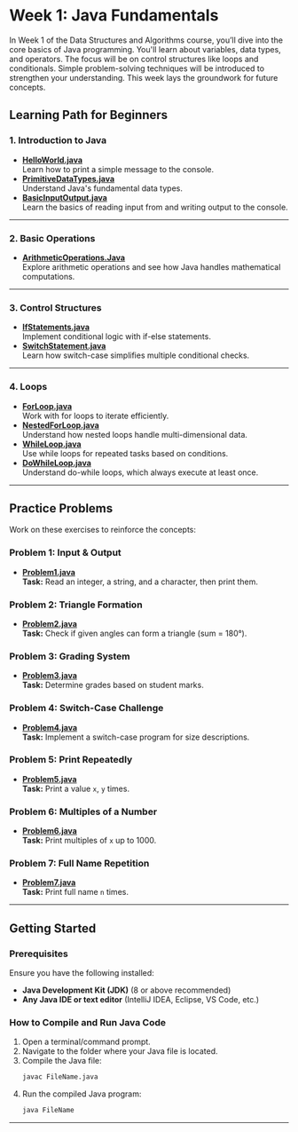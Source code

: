 # Week 1: Java Fundamentals

In Week 1 of the Data Structures and Algorithms course, you’ll dive into the core basics of Java programming. You'll learn about variables, data types, and operators. The focus will be on control structures like loops and conditionals. Simple problem-solving techniques will be introduced to strengthen your understanding. This week lays the groundwork for future concepts.


## Learning Path for Beginners

### 1. Introduction to Java

- **[HelloWorld.java](https://github.com/S-SathiyaNarayanan/Data-Structures-and-Algorithms/blob/main/Week%201/HelloWorld.java)**  
  Learn how to print a simple message to the console.
- **[PrimitiveDataTypes.java](https://github.com/S-SathiyaNarayanan/Data-Structures-and-Algorithms/blob/main/Week%201/PrimitiveDataTypes.java)**  
  Understand Java's fundamental data types.
- **[BasicInputOutput.java](https://github.com/S-SathiyaNarayanan/Data-Structures-and-Algorithms/blob/main/Week%201/BasicInputOutput.java)**  
  Learn the basics of reading input from and writing output to the console.

---

### 2. Basic Operations
- **[ArithmeticOperations.Java](https://github.com/S-SathiyaNarayanan/Data-Structures-and-Algorithms/blob/main/Week%201/ArithmeticOperations.Java)**  
  Explore arithmetic operations and see how Java handles mathematical computations.

---

### 3. Control Structures
- **[IfStatements.java](https://github.com/S-SathiyaNarayanan/Data-Structures-and-Algorithms/blob/main/Week%201/IfStatements.java)**  
  Implement conditional logic with if-else statements.
- **[SwitchStatement.java](https://github.com/S-SathiyaNarayanan/Data-Structures-and-Algorithms/blob/main/Week%201/SwitchStatement.java)**  
  Learn how switch-case simplifies multiple conditional checks.

---

### 4. Loops
- **[ForLoop.java](https://github.com/S-SathiyaNarayanan/Data-Structures-and-Algorithms/blob/main/Week%201/ForLoop.java)**  
  Work with for loops to iterate efficiently.
- **[NestedForLoop.java](https://github.com/S-SathiyaNarayanan/Data-Structures-and-Algorithms/blob/main/Week%201/NestedForLoop.java)**  
  Understand how nested loops handle multi-dimensional data.
- **[WhileLoop.java](https://github.com/S-SathiyaNarayanan/Data-Structures-and-Algorithms/blob/main/Week%201/WhileLoop.java)**  
  Use while loops for repeated tasks based on conditions.
- **[DoWhileLoop.java](https://github.com/S-SathiyaNarayanan/Data-Structures-and-Algorithms/blob/main/Week%201/DoWhileLoop.java)**  
  Understand do-while loops, which always execute at least once.

---

## Practice Problems

Work on these exercises to reinforce the concepts:

### Problem 1: Input & Output
- **[Problem1.java](https://github.com/S-SathiyaNarayanan/Data-Structures-and-Algorithms/blob/main/Week%201/Problem1.java)**  
  **Task:** Read an integer, a string, and a character, then print them.

### Problem 2: Triangle Formation
- **[Problem2.java](https://github.com/S-SathiyaNarayanan/Data-Structures-and-Algorithms/blob/main/Week%201/Problem2.java)**  
  **Task:** Check if given angles can form a triangle (sum = 180°).

### Problem 3: Grading System
- **[Problem3.java](https://github.com/S-SathiyaNarayanan/Data-Structures-and-Algorithms/blob/main/Week%201/Problem3.java)**  
  **Task:** Determine grades based on student marks.

### Problem 4: Switch-Case Challenge
- **[Problem4.java](https://github.com/S-SathiyaNarayanan/Data-Structures-and-Algorithms/blob/main/Week%201/Problem4.java)**  
  **Task:** Implement a switch-case program for size descriptions.

### Problem 5: Print Repeatedly
- **[Problem5.java](https://github.com/S-SathiyaNarayanan/Data-Structures-and-Algorithms/blob/main/Week%201/Problem5.java)**  
  **Task:** Print a value `x`, `y` times.

### Problem 6: Multiples of a Number
- **[Problem6.java](https://github.com/S-SathiyaNarayanan/Data-Structures-and-Algorithms/blob/main/Week%201/Problem6.java)**  
  **Task:** Print multiples of `x` up to 1000.

### Problem 7: Full Name Repetition
- **[Problem7.java](https://github.com/S-SathiyaNarayanan/Data-Structures-and-Algorithms/blob/main/Week%201/Problem7.java)**  
  **Task:** Print full name `n` times.

---

## Getting Started

### Prerequisites
Ensure you have the following installed:
- **Java Development Kit (JDK)** (8 or above recommended)
- **Any Java IDE or text editor** (IntelliJ IDEA, Eclipse, VS Code, etc.)

### How to Compile and Run Java Code

1. Open a terminal/command prompt.  
2. Navigate to the folder where your Java file is located.  
3. Compile the Java file:  
   ```bash
   javac FileName.java
   ```
4. Run the compiled Java program:  
   ```bash
   java FileName
   ```

---

